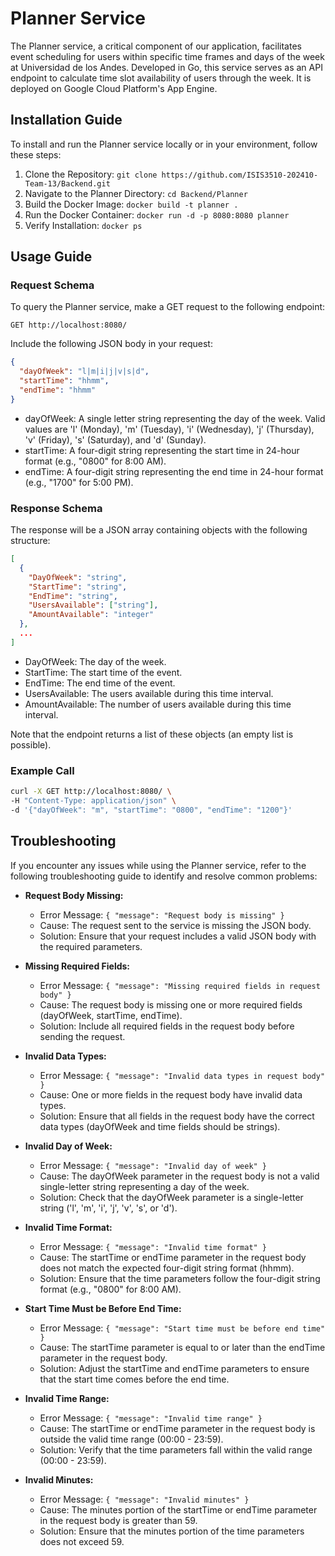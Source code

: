 # Planner Service

The Planner service, a critical component of our application, facilitates event scheduling for users within specific time frames and days of the week at Universidad de los Andes. Developed in Go, this service serves as an API endpoint to calculate time slot availability of users through the week. It is deployed on Google Cloud Platform's App Engine.

## Installation Guide

To install and run the Planner service locally or in your environment, follow these steps:

1. Clone the Repository: `git clone https://github.com/ISIS3510-202410-Team-13/Backend.git`
2. Navigate to the Planner Directory: `cd Backend/Planner`
3. Build the Docker Image: `docker build -t planner .`
4. Run the Docker Container: `docker run -d -p 8080:8080 planner`
5. Verify Installation: `docker ps`

## Usage Guide

### Request Schema

To query the Planner service, make a GET request to the following endpoint:

```
GET http://localhost:8080/
``` 

Include the following JSON body in your request:

```json
{
  "dayOfWeek": "l|m|i|j|v|s|d",
  "startTime": "hhmm",
  "endTime": "hhmm"
}
```

- dayOfWeek: A single letter string representing the day of the week. Valid values are 'l' (Monday), 'm' (Tuesday), 'i' (Wednesday), 'j' (Thursday), 'v' (Friday), 's' (Saturday), and 'd' (Sunday).
- startTime: A four-digit string representing the start time in 24-hour format (e.g., "0800" for 8:00 AM).
- endTime: A four-digit string representing the end time in 24-hour format (e.g., "1700" for 5:00 PM).


### Response Schema

The response will be a JSON array containing objects with the following structure:

```json
[
  {
    "DayOfWeek": "string",
    "StartTime": "string",
    "EndTime": "string",
    "UsersAvailable": ["string"],
    "AmountAvailable": "integer"
  },
  ...
]
```

- DayOfWeek: The day of the week.
- StartTime: The start time of the event.
- EndTime: The end time of the event.
- UsersAvailable: The users available during this time interval.
- AmountAvailable: The number of users available during this time interval.

Note that the endpoint returns a list of these objects (an empty list is possible).

### Example Call

```bash
curl -X GET http://localhost:8080/ \
-H "Content-Type: application/json" \
-d '{"dayOfWeek": "m", "startTime": "0800", "endTime": "1200"}'
```

## Troubleshooting

If you encounter any issues while using the Planner service, refer to the following troubleshooting guide to identify and resolve common problems:


- **Request Body Missing:**
  - Error Message: `{ "message": "Request body is missing" }`
  - Cause: The request sent to the service is missing the JSON body.
  - Solution: Ensure that your request includes a valid JSON body with the required parameters.

- **Missing Required Fields:**
  - Error Message: `{ "message": "Missing required fields in request body" }`
  - Cause: The request body is missing one or more required fields (dayOfWeek, startTime, endTime).
  - Solution: Include all required fields in the request body before sending the request.

- **Invalid Data Types:**
  - Error Message: `{ "message": "Invalid data types in request body" }`
  - Cause: One or more fields in the request body have invalid data types.
  - Solution: Ensure that all fields in the request body have the correct data types (dayOfWeek and time fields should be strings).

- **Invalid Day of Week:**
  - Error Message: `{ "message": "Invalid day of week" }`
  - Cause: The dayOfWeek parameter in the request body is not a valid single-letter string representing a day of the week.
  - Solution: Check that the dayOfWeek parameter is a single-letter string ('l', 'm', 'i', 'j', 'v', 's', or 'd').

- **Invalid Time Format:**
  - Error Message: `{ "message": "Invalid time format" }`
  - Cause: The startTime or endTime parameter in the request body does not match the expected four-digit string format (hhmm).
  - Solution: Ensure that the time parameters follow the four-digit string format (e.g., "0800" for 8:00 AM).

- **Start Time Must be Before End Time:**
  - Error Message: `{ "message": "Start time must be before end time" }`
  - Cause: The startTime parameter is equal to or later than the endTime parameter in the request body.
  - Solution: Adjust the startTime and endTime parameters to ensure that the start time comes before the end time.

- **Invalid Time Range:**
  - Error Message: `{ "message": "Invalid time range" }`
  - Cause: The startTime or endTime parameter in the request body is outside the valid time range (00:00 - 23:59).
  - Solution: Verify that the time parameters fall within the valid range (00:00 - 23:59).

- **Invalid Minutes:**
  - Error Message: `{ "message": "Invalid minutes" }`
  - Cause: The minutes portion of the startTime or endTime parameter in the request body is greater than 59.
  - Solution: Ensure that the minutes portion of the time parameters does not exceed 59.